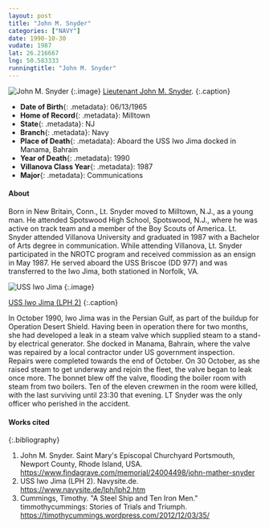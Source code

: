 ```yaml
---
layout: post
title: "John M. Snyder"
categories: ["NAVY"]
date: 1990-10-30
vudate: 1987
lat: 26.216667
lng: 50.583333
runningtitle: "John M. Snyder"
---
```


![John M. Snyder](images/johnmsnyder.png)
   {:.image}
[Lieutenant John M. Snyder](https://www.findagrave.com/memorial/24004498).
  {:.caption}

* **Date of Birth**{: .metadata}: 06/13/1965
* **Home of Record**{: .metadata}: Milltown
* **State**{: .metadata}: NJ
* **Branch**{: .metadata}: Navy
* **Place of Death**{: .metadata}: Aboard the USS Iwo Jima docked in Manama, Bahrain
* **Year of Death**{: .metadata}: 1990
* **Villanova Class Year**{: .metadata}: 1987
* **Major**{: .metadata}: Communications


#### About

Born in New Britain, Conn., Lt. Snyder moved to Milltown, N.J., as a young man. He attended Spotswood High School, Spotswood, N.J., where he was active on track team and a member of the Boy Scouts of America. Lt. Snyder attended Villanova University and graduated in 1987 with a Bachelor of Arts degree in communication. While attending Villanova, Lt. Snyder participated in the NROTC program and received commission as an ensign in May 1987. He served aboard the USS Briscoe (DD 977) and was transferred to the Iwo Jima, both stationed in Norfolk, VA.

![USS Iwo Jima](images/johnmsnyder_ussiwojima.jpg)
  {:.image}

[USS Iwo Jima (LPH 2)](https://www.navysite.de/lph/lph2.htm)
  {:.caption}

In October 1990, Iwo Jima was in the Persian Gulf, as part of the buildup for Operation Desert Shield. Having been in operation there for two months, she had developed a leak in a steam valve which supplied steam to a stand-by electrical generator. She docked in Manama, Bahrain, where the valve was repaired by a local contractor under US government inspection. Repairs were completed towards the end of October. On 30 October, as she raised steam to get underway and rejoin the fleet, the valve began to leak once more. The bonnet blew off the valve, flooding the boiler room with steam from two boilers. Ten of the eleven crewmen in the room were killed, with the last surviving until 23:30 that evening. LT Snyder was the only officer who perished in the accident.

#### Works cited

{:.bibliography}
1. John M. Snyder. Saint Mary's Episcopal Churchyard Portsmouth, Newport County, Rhode Island, USA. <https://www.findagrave.com/memorial/24004498/john-mather-snyder>
2. USS Iwo Jima (LPH 2). Navysite.de. <https://www.navysite.de/lph/lph2.htm>
3. Cummings, Timothy. "A Steel Ship and Ten Iron Men." timmothycummings: Stories of Trials and Triumph. <https://timothycummings.wordpress.com/2012/12/03/35/>

